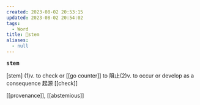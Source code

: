 ```yaml
---
created: 2023-08-02 20:53:15
updated: 2023-08-02 20:54:02
tags:
  - Word
title: 📖stem
aliases:
  - null
---
```


<pre><strong>stem</strong></pre>
[stem]
(1)v. to check or [[go counter]] to 阻⽌(2)v. to occur or develop as a consequence 起源
[[check]]

[[provenance]], [[abstemious]]